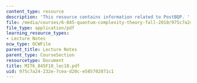 ```yaml
---
content_type: resource
description: 'This resource contains information related to PostBQP. '
file: /media/courses/6-845-quantum-complexity-theory-fall-2010/975c7a24232e7cead20ce585702071c1_MIT6_845F10_lec18.pdf
file_type: application/pdf
learning_resource_types:
- Lecture Notes
ocw_type: OCWFile
parent_title: Lecture Notes
parent_type: CourseSection
resourcetype: Document
title: MIT6_845F10_lec18.pdf
uid: 975c7a24-232e-7cea-d20c-e585702071c1
---
```

